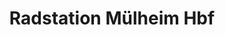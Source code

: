 ---
title: "Radstation Mülheim Hbf"
url: /muelheim-an-der-ruhr/radstation-muelheim-hbf/
shop: Fahrrad
---